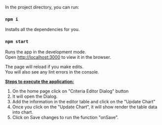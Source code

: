 
In the project directory, you can run:


### `npm i`

Installs all the dependencies for you.<br />

### `npm start`

Runs the app in the development mode.<br />
Open [http://localhost:3000](http://localhost:3000) to view it in the browser.

The page will reload if you make edits.<br />
You will also see any lint errors in the console.



<b><u>Steps to execute the application: </u></b>

1) On the home page click on "Criteria Editor Dialog" button
2) It will open the Dialog.
3) Add the information in the editor table and click on the "Update Chart"
4) Once you click on the "Update Chart", it will show render the table data into chart.
5) Click on Save changes to run the function "onSave".
